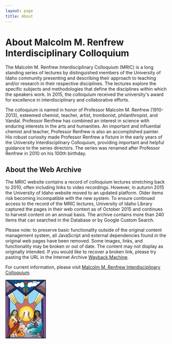 ```yaml
---
layout: page
title: About
---
```


# About Malcolm M. Renfrew Interdisciplinary Colloquium

The Malcolm M. Renfrew Interdisciplinary Colloquium (MRIC) is a long standing series of lectures by distinguished members of the University of Idaho community presenting and describing their approach to teaching and/or research in their respective disciplines. 
The lectures explore the specific subjects and methodologies that define the disciplines within which the speakers work. 
In 2015, the colloquium received the university's award for excellence in interdisciplinary and collaborative efforts.

The colloquium is named in honor of Professor Malcolm M. Renfrew (1910-2013), esteemed chemist, teacher, artist, trombonist, philanthropist, and Vandal. 
Professor Renfrew has combined an interest in science with enduring interests in the arts and humanities. 
An important and influential chemist and teacher, Professor Renfrew is also an accomplished painter. 
His robust curiosity made Professor Renfrew a fixture in the early years of the University Interdisciplinary Colloquium, providing important and helpful guidance to the series directors. 
The series was renamed after Professor Renfrew in 2010 on his 100th birthday.

## About the Web Archive

The MRIC website contains a record of colloquium lectures stretching back to 2010, often including links to video recordings. 
However, in autumn 2015 the University of Idaho website moved to an updated platform. 
Older items risk becoming incompatible with the new system. 
To ensure continued access to the record of the MRIC lectures, University of Idaho Library captured the pages in their web context as of October 2015 and continues to harvest content on an annual basis. 
The archive contains more than 240 items that can searched in the Database or by Google Custom Search.

Please note: to preserve basic functionality outside of the original content management system, all JavaScript and external dependencies found in the original web pages have been removed.
Some images, links, and functionality may be broken or out of date.
The content may not display as originally intended.
If you would like to recover a broken link, please try pasting the URL in the Internet Archive [Wayback Machine](https://archive.org/web/).

For current information, please visit [Malcolm M. Renfrew Interdisciplinary Colloquium](http://www.uidaho.edu/class/mric).

<img src="images/221x321-UIC-graphic.jpg" style="width:25%">
